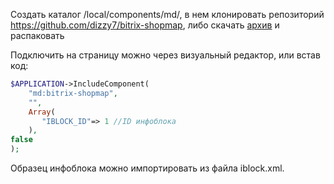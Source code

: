 Создать каталог /local/components/md/, в нем клонировать репозиторий https://github.com/dizzy7/bitrix-shopmap, либо скачать [архив](https://github.com/dizzy7/bitrix-shopmap/archive/master.zip) и распаковать

Подключить на страницу можно через визуальный редактор, или встав код:
```php
$APPLICATION->IncludeComponent(
	"md:bitrix-shopmap",
	"",
	Array(
	   "IBLOCK_ID"=> 1 //ID инфоблока
	),
false
);
```

Образец инфоблока можно  импортировать из файла iblock.xml.

